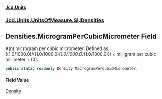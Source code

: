 #### [Jcd.Units](index.md 'index')
### [Jcd.Units.UnitsOfMeasure.SI](Jcd.Units.UnitsOfMeasure.SI.md 'Jcd.Units.UnitsOfMeasure.SI').[Densities](Densities.md 'Jcd.Units.UnitsOfMeasure.SI.Densities')

## Densities.MicrogramPerCubicMicrometer Field

A(n) microgram per cubic micrometer. Defined as: ((1.0/1000.0)/((1.0/1000.0)*(1.0/1000.0)*(1.0/1000.0))) × milligram per cubic millimeter + (0).

```csharp
public static readonly Density MicrogramPerCubicMicrometer;
```

#### Field Value
[Density](Density.md 'Jcd.Units.UnitTypes.Density')